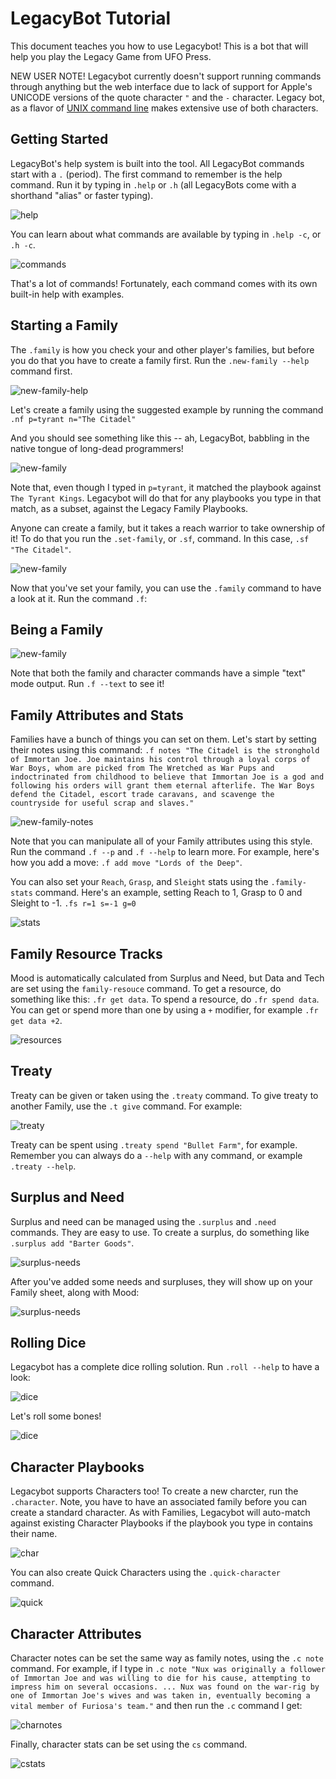 # LegacyBot Tutorial 

This document teaches you how to use Legacybot! This is a bot that will help you play the Legacy Game from UFO Press. 

NEW USER NOTE! Legacybot currently doesn't support running commands through anything but the web interface due to lack of support for Apple's UNICODE versions of the quote character `"` and the `-` character. Legacy bot, as a flavor of [UNIX command line](https://en.wikipedia.org/wiki/In_the_Beginning..._Was_the_Command_Line)  makes extensive use of both characters. 

## Getting Started 

LegacyBot's help system is built into the tool. All LegacyBot commands start with a `.` (period). The first command to remember is the help command. Run it by typing in `.help` or `.h` (all LegacyBots come with a shorthand "alias" or faster typing).

![help](assets/screenshots/help.png)

You can learn about what commands are available by typing in `.help -c`, or `.h -c`. 

![commands](assets/screenshots/commands.png)

That's a lot of commands! Fortunately, each command comes with its own built-in help with examples. 

## Starting a Family 

The `.family` is how you check your and other player's families, but before you do that you have to create a family first. Run the `.new-family --help` command first.

![new-family-help](assets/screenshots/new-family-help.png)

Let's  create a family using the suggested example by running the command `.nf p=tyrant n="The Citadel"`

And you should see something like this -- ah, LegacyBot, babbling in the native tongue of long-dead programmers!

![new-family](assets/screenshots/new-family.png)

Note that, even though I typed in `p=tyrant`, it matched the playbook against `The Tyrant Kings`. Legacybot will do that for any playbooks you type in that match, as a subset, against the Legacy Family Playbooks.

Anyone can create a family, but it takes a reach warrior to take ownership of it! To do that you run the `.set-family`, or `.sf`, command. In this case, `.sf "The Citadel"`.

![new-family](assets/screenshots/set-family.png)

Now that you've set your family, you can use the `.family` command to have a look at it. Run the command `.f`:

## Being a Family



![new-family](assets/screenshots/family-1.png)

Note that both the family and character commands have a simple "text" mode output. Run `.f --text` to see it!

## Family Attributes and Stats

Families have a bunch of things you can set on them. Let's start by setting their notes using this command: `.f notes "The Citadel is the stronghold of Immortan Joe. Joe maintains his control through a loyal corps of War Boys, whom are picked from The Wretched as War Pups and indoctrinated from childhood to believe that Immortan Joe is a god and following his orders will grant them eternal afterlife. The War Boys defend the Citadel, escort trade caravans, and scavenge the countryside for useful scrap and slaves."` 

![new-family-notes](assets/screenshots/family-notes.png)

Note that you can manipulate all of your Family attributes using this style. Run the command `.f --p` and `.f --help` to learn more. For example, here's how you add a move: `.f add move "Lords of the Deep"`.


You can also set your `Reach`, `Grasp`, and `Sleight` stats using the `.family-stats` command. Here's an example, setting Reach to 1, Grasp to 0 and Sleight to -1. `.fs r=1 s=-1 g=0`

![stats](assets/screenshots/stats.png)

## Family Resource Tracks
Mood is automatically calculated from Surplus and Need, but Data and Tech are set using the `family-resouce` command. To get a resource, do something like this: `.fr get data`. To spend a resource, do `.fr spend data`. You can get or spend more than one by using a `+` modifier, for example `.fr get data +2`. 

![resources](assets/screenshots/resources.png)

## Treaty

Treaty can be given or taken using the `.treaty` command. To give treaty to another Family, use the `.t give` command. For example:

![treaty](assets/screenshots/treaty1.png)

Treaty can be spent using `.treaty spend "Bullet Farm"`, for example. Remember you can always do a `--help` with any command, or example `.treaty --help`.

## Surplus and Need
Surplus and need can be managed using the `.surplus` and `.need` commands. They are easy to use. To create a surplus, do something like `.surplus add "Barter Goods"`. 

![surplus-needs](assets/screenshots/surplus-needs.png)

After you've added some needs and surpluses, they will show up on your Family sheet, along with Mood:

![surplus-needs](assets/screenshots/surplus-needs-2.png)

## Rolling Dice

Legacybot has a complete dice rolling solution. Run `.roll --help` to have a look:

![dice](assets/screenshots/dice1.png)

Let's roll some bones!

![dice](assets/screenshots/dice2.png)

## Character Playbooks

Legacybot supports Characters too! To create a new charcter, run the `.character`. Note, you have to have an associated family before you can create a standard character. As with Families, Legacybot will auto-match against existing Character Playbooks if the playbook you type in contains their name.

![char](assets/screenshots/char1.png)

You can also create Quick Characters using the `.quick-character` command.

![quick](assets/screenshots/quick.png)

## Character Attributes

Character notes can be set the same way as family notes, using the `.c note` command. For example, if I type in `.c note "Nux was originally a follower of Immortan Joe and was willing to die for his cause, attempting to impress him on several occasions. ... Nux was found on the war-rig by one of Immortan Joe's wives and was taken in, eventually becoming a vital member of Furiosa's team."` and then run the `.c` command I get:

![charnotes](assets/screenshots/charnotes.png)

Finally, character stats can be set using the `cs` command. 

![cstats](assets/screenshots/cstats.png)
























 



